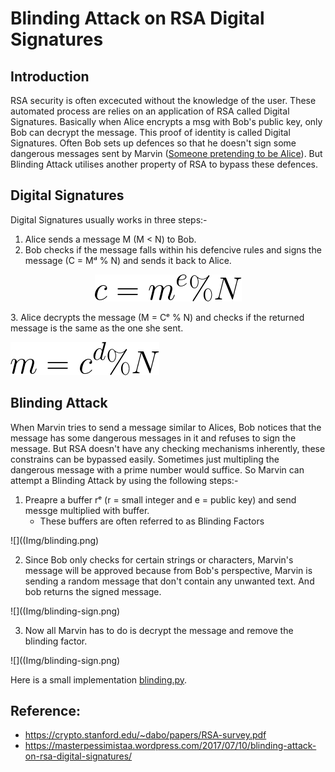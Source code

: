 # Blinding Attack on RSA Digital Signatures

## Introduction
RSA security is often excecuted without the knowledge of the user. These automated process are relies on an application of RSA called Digital Signatures. Basically when Alice encrypts a msg with Bob's public key, only Bob can decrypt the message. This proof of identity is called Digital Signatures. Often Bob sets up defences so that he doesn't sign some dangerous messages sent by Marvin ([Someone pretending to be Alice](https://en.wikipedia.org/wiki/Man-in-the-middle_attack)). But Blinding Attack utilises another property of RSA to bypass these defences.

## Digital Signatures
Digital Signatures usually works in three steps:-
1. Alice sends a message M (M < N) to Bob.
2. Bob checks if the message falls within his defencive rules and signs the message (C = M&#x1D48; % N) and sends it back to Alice.
<p align="center">
  <img src="Img/enc.png">
</p>
3. Alice decrypts the message (M = C&#x1D49; % N) and checks if the returned message is the same as the one she sent.

![](Img/dec.png)

## Blinding Attack
When Marvin tries to send a message similar to Alices, Bob notices that the message has some dangerous messages in it and refuses to sign the message. But RSA doesn't have any checking mechanisms inherently, these constrains can be bypassed easily. Sometimes just multipling the dangerous message with a prime number would suffice. So Marvin can attempt a Blinding Attack by using the following steps:-
1. Preapre a buffer r&#x1D49; (r = small integer and e = public key) and send messge multiplied with buffer.
    * These buffers are often referred to as Blinding Factors

![]((Img/blinding.png)

2. Since Bob only checks for certain strings or characters, Marvin's message will be approved because from Bob's perspective, Marvin is sending a random message that don't contain any unwanted text. And bob returns the signed message.

![]((Img/blinding-sign.png)

3. Now all Marvin has to do is decrypt the message and remove the blinding factor.

![]((Img/blinding-sign.png)

Here is a small implementation [blinding.py](https://github.com/AlekhAvinash/Writeups/blob/master/RSA/blinding.py).
## Reference: 
- https://crypto.stanford.edu/~dabo/papers/RSA-survey.pdf
- https://masterpessimistaa.wordpress.com/2017/07/10/blinding-attack-on-rsa-digital-signatures/
